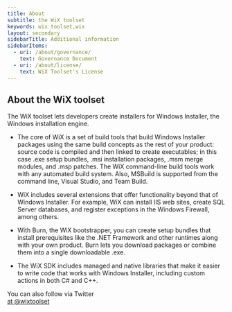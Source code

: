 ```yaml
---
title: About
subtitle: the WiX toolset
keywords: wix toolset,wix
layout: secondary
sidebarTitle: Additional information
sidebarItems:
  - uri: /about/governance/
    text: Governance Document
  - uri: /about/license/
    text: WiX Toolset's License
---
```


## About the WiX toolset

The WiX toolset lets developers create installers for Windows Installer,
the Windows installation engine.

* The core of WiX is a set of build tools that build Windows Installer packages
  using the same build concepts as the rest of your product: source code is compiled
  and then linked to create executables; in this case .exe setup bundles, .msi installation
  packages, .msm merge modules, and .msp patches. The WiX command-line build tools
  work with any automated build system. Also, MSBuild is supported from the command
  line, Visual Studio, and Team Build.

* WiX includes several extensions that offer functionality beyond that of Windows
  Installer. For example, WiX can install IIS web sites, create SQL Server databases,
  and register exceptions in the Windows Firewall, among others.

* With Burn, the WiX bootstrapper, you can create setup bundles that install prerequisites
  like the .NET Framework and other runtimes along with your own product. Burn lets
  you download packages or combine them into a single downloadable .exe.

* The WiX SDK includes managed and native libraries that make it easier to write
  code that works with Windows Installer, including custom actions in both C# and
  C++.

You can also follow via Twitter<br />
<a href="https://twitter.com/wixtoolset" class="twitter-follow-button" data-show-count="true" data-lang="en">at @wixtoolset</a>

